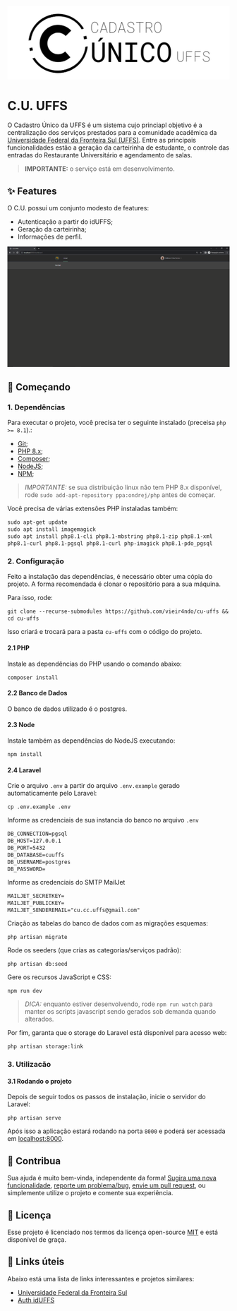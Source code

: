<p align="center">
    <img width="600" src=".github/logo.png" title="Logo do projeto"><br />
</p>

# C.U. UFFS

O Cadastro Único da UFFS é um sistema cujo princiapl objetivo é a centralização dos serviços prestados para a comunidade acadêmica da [Universidade Federal da Fronteira Sul (UFFS)](https://www.uffs.edu.br). Entre as principais funcionalidades estão a geração da carteirinha de estudante, o controle das entradas do Restaurante Universitário e agendamento de salas.

> **IMPORTANTE:** o serviço está em desenvolvimento.

## ✨ Features

O C.U. possui um conjunto modesto de features:

- Autenticação a partir do idUFFS;
- Geração da carteirinha;
- Informações de perfil.

![Página inicial do C.U.](.github/cu.cc.png)

## 🚀 Começando

### 1. Dependências

Para executar o projeto, você precisa ter o seguinte instalado (preceisa `php >= 8.1`).:

-   [Git](https://git-scm.com);
-   [PHP 8.x](https://www.php.net/downloads);
-   [Composer](https://getcomposer.org/download/);
-   [NodeJS](https://nodejs.org/en/);
-   [NPM](https://www.npmjs.com/package/npm);

> _IMPORTANTE:_ se sua distribuição linux não tem PHP 8.x disponível, rode `sudo add-apt-repository ppa:ondrej/php` antes de começar.

Você precisa de várias extensões PHP instaladas também:

```
sudo apt-get update
sudo apt install imagemagick
sudo apt install php8.1-cli php8.1-mbstring php8.1-zip php8.1-xml php8.1-curl php8.1-pgsql php8.1-curl php-imagick php8.1-pdo_pgsql
```

### 2. Configuração

Feito a instalação das dependências, é necessário obter uma cópia do projeto. A forma recomendada é clonar o repositório para a sua máquina.

Para isso, rode:

```
git clone --recurse-submodules https://github.com/vieir4ndo/cu-uffs && cd cu-uffs
```

Isso criará e trocará para a pasta `cu-uffs` com o código do projeto.

#### 2.1 PHP

Instale as dependências do PHP usando o comando abaixo:

```
composer install
```

#### 2.2 Banco de Dados

O banco de dados utilizado é o postgres.

#### 2.3 Node

Instale também as dependências do NodeJS executando:

```
npm install
```

#### 2.4 Laravel

Crie o arquivo `.env` a partir do arquivo `.env.example` gerado automaticamente pelo Laravel:

```
cp .env.example .env
```

Informe as credenciais de sua instancia do banco no arquivo `.env`
```
DB_CONNECTION=pgsql
DB_HOST=127.0.0.1
DB_PORT=5432
DB_DATABASE=cuuffs
DB_USERNAME=postgres
DB_PASSWORD=
```

Informe as credenciais do SMTP MailJet
```
MAILJET_SECRETKEY=
MAILJET_PUBLICKEY=
MAILJET_SENDEREMAIL="cu.cc.uffs@gmail.com"
```

Criação as tabelas do banco de dados com as migrações esquemas:

```
php artisan migrate
```

Rode os seeders (que crias as categorias/serviços padrão):

```
php artisan db:seed
```

Gere os recursos JavaScript e CSS:

```
npm run dev
```

> _DICA:_ enquanto estiver desenvolvendo, rode `npm run watch` para manter os scripts javascript sendo gerados sob demanda quando alterados.

Por fim, garanta que o storage do Laravel está disponível para acesso web:

```
php artisan storage:link
```

### 3. Utilizacão

#### 3.1 Rodando o projeto

Depois de seguir todos os passos de instalação, inicie o servidor do Laravel:

```
php artisan serve
```

Após isso a aplicação estará rodando na porta `8000` e poderá ser acessada em [localhost:8000](http://localhost:8000).

## 🤝 Contribua

Sua ajuda é muito bem-vinda, independente da forma! [Sugira uma nova funcionalidade](https://github.com/vieir4ndo/cu-uffs/issues/new?assignees=&labels=&template=feature_request.md&title=), [reporte um problema/bug](https://github.com/vieir4ndo/cu-uffs/issues/new?assignees=&labels=bug&template=bug_report.md&title=), [envie um pull request](https://github.com/ccuffs/hacktoberfest/blob/master/docs/tutorial-pull-request.md), ou simplemente utilize o projeto e comente sua experiência.


## 🎫 Licença

Esse projeto é licenciado nos termos da licença open-source [MIT](https://choosealicense.com/licenses/mit) e está disponível de graça.

## 🧪 Links úteis

Abaixo está uma lista de links interessantes e projetos similares:

-   [Universidade Federal da Fronteira Sul](https://www.uffs.edu.br)
-   [Auth idUFFS](https://github.com/ccuffs/auth-iduffs)
